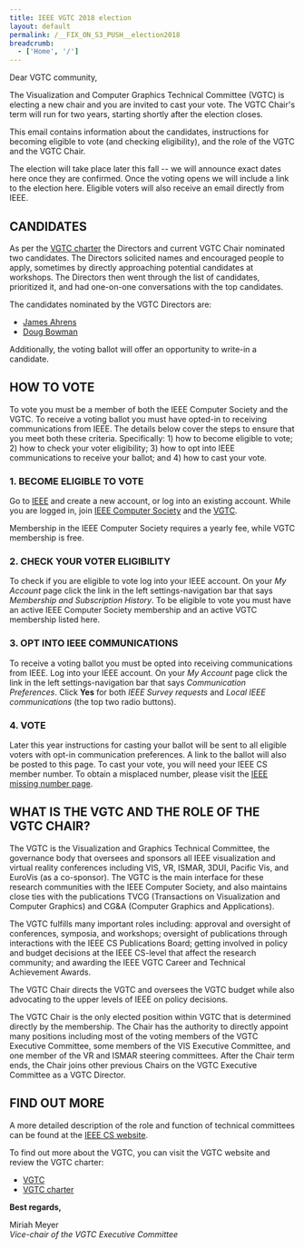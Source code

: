 ```yaml
---
title: IEEE VGTC 2018 election
layout: default
permalink: /__FIX_ON_S3_PUSH__election2018
breadcrumb:
  - ['Home', '/']
---
```


Dear VGTC community,

The Visualization and Computer Graphics Technical Committee (VGTC) is electing a new chair and you are invited to cast your vote. The VGTC  Chair's term will run for two years, starting shortly after the election closes.

This email contains information about the candidates, instructions for becoming eligible to vote (and checking eligibility), and the role of the VGTC and the VGTC Chair.

The election will take place later this fall -- we will announce exact dates here once they are confirmed. Once the voting opens we will include a link to the election here. Eligible voters will also receive an email directly from IEEE.

## CANDIDATES

As per the [VGTC charter](http://vgtc.org/content/charter) the Directors and current VGTC Chair nominated two candidates. The Directors solicited names and encouraged people to apply, sometimes by directly approaching potential candidates at workshops. The Directors then went through the list of candidates, prioritized it, and had one-on-one conversations with the top candidates.

The candidates nominated by the VGTC Directors are:

* [James Ahrens](/election2018/james-ahrens-statement)
* [Doug Bowman](/election2018/doug-bowman-statement)

Additionally, the voting ballot will offer an opportunity to write-in a candidate.

## HOW TO VOTE

To vote you must be a member of both the IEEE Computer Society and the VGTC. To receive a voting ballot you must have opted-in to receiving communications from IEEE. The details below cover the steps to ensure that you meet both these criteria. Specifically: 1) how to become eligible to vote; 2) how to check your voter eligibility; 3) how to opt into IEEE communications to receive your ballot; and 4) how to cast your vote.

### 1. BECOME ELIGIBLE TO VOTE

Go to [IEEE](https://www.ieee.org) and create a new account, or log into an existing account. While you are logged in, join [IEEE Computer Society](https://www.ieee.org/membership-catalog/productdetail/showProductDetailPage.html?product=MEMC016) and the [VGTC](https://www.ieee.org/membership-catalog/productdetail/showProductDetailPage.html?product=CMYVG731).

Membership in the IEEE Computer Society requires a yearly fee, while VGTC membership is free.

### 2. CHECK YOUR VOTER ELIGIBILITY

To check if you are eligible to vote log into your IEEE account. On your *My Account* page click the link in the left settings-navigation bar that says *Membership and Subscription History*. To be eligible to vote you must have an active IEEE Computer Society membership and an active VGTC membership listed here.

### 3. OPT INTO IEEE COMMUNICATIONS

To receive a voting ballot you must be opted into receiving communications from IEEE. Log into your IEEE account. On your *My Account* page click the link in the left settings-navigation bar that says *Communication Preferences*. Click **Yes** for both *IEEE Survey requests* and *Local IEEE communications* (the top two radio buttons). 

### 4. VOTE

Later this year instructions for casting your ballot will be sent to all eligible voters with opt-in communication preferences. A link to the ballot will also be posted to this page. To cast your vote, you will need your IEEE CS member number. To obtain a misplaced number, please visit the [IEEE missing number page](https://bit.ly/2pchkET).

## WHAT IS THE VGTC AND THE ROLE OF THE VGTC CHAIR?

The VGTC is the Visualization and Graphics Technical Committee, the governance body that oversees and sponsors all IEEE visualization and virtual reality conferences including VIS, VR, ISMAR, 3DUI, Pacific Vis, and EuroVis (as a co-sponsor). The VGTC is the main interface for these research communities with the IEEE Computer Society, and also maintains close ties with the publications TVCG (Transactions on Visualization and Computer Graphics) and CG&A (Computer Graphics and Applications). 

The VGTC fulfills many important roles including: approval and oversight of conferences, symposia, and workshops; oversight of publications through interactions with the IEEE CS Publications Board; getting involved in policy and budget decisions at the IEEE CS-level that affect the research community; and awarding the IEEE VGTC Career and Technical Achievement Awards.

The VGTC Chair directs the VGTC and oversees the VGTC budget while also advocating to the upper levels of IEEE on policy decisions. 

The VGTC Chair is the only elected position within VGTC that is determined directly by the membership. The Chair has the authority to directly appoint many positions including most of the voting members of the VGTC Executive Committee, some members of the VIS Executive Committee, and one member of the VR and ISMAR steering committees. After the Chair term ends, the Chair joins other previous Chairs on the VGTC Executive Committee as a VGTC Director. 

## FIND OUT MORE

A more detailed description of the role and function of technical committees can be found at the [IEEE CS website](https://bit.ly/2pflrAk). 

To find out more about the VGTC, you can visit the VGTC website and review the VGTC charter:

* [VGTC](http://vgtc.org)
* [VGTC charter](http://vgtc.org/content/charter)

**Best regards,**

Miriah Meyer<br/>
*Vice-chair of the VGTC Executive Committee*


